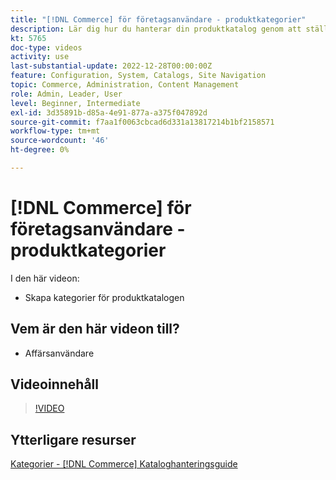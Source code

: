 ```yaml
---
title: "[!DNL Commerce] för företagsanvändare - produktkategorier"
description: Lär dig hur du hanterar din produktkatalog genom att ställa in kategorier.
kt: 5765
doc-type: videos
activity: use
last-substantial-update: 2022-12-28T00:00:00Z
feature: Configuration, System, Catalogs, Site Navigation
topic: Commerce, Administration, Content Management
role: Admin, Leader, User
level: Beginner, Intermediate
exl-id: 3d35891b-d85a-4e91-877a-a375f047892d
source-git-commit: f7aa1f0063cbcad6d331a13817214b1bf2158571
workflow-type: tm+mt
source-wordcount: '46'
ht-degree: 0%

---
```


# [!DNL Commerce] för företagsanvändare - produktkategorier

I den här videon:

- Skapa kategorier för produktkatalogen

## Vem är den här videon till?

- Affärsanvändare

## Videoinnehåll

>[!VIDEO](https://video.tv.adobe.com/v/35950?quality=12&learn=on)

## Ytterligare resurser

[Kategorier - [!DNL Commerce] Kataloghanteringsguide](https://experienceleague.adobe.com/docs/commerce-admin/catalog/categories/categories.html?lang=sv-SE)
